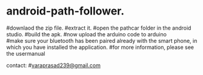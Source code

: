 # android-path-follower.
#downlaod the zip file.
#extract it.
#open the pathcar folder in the android studio.
#build the apk.
#now upload the arduino code to arduino  
#make sure your bluetooth has been paired already with the smart phone, in which you have installed the application.
#for more information, please see the usermanual

contact:
#varaprasad239@gmail.com

